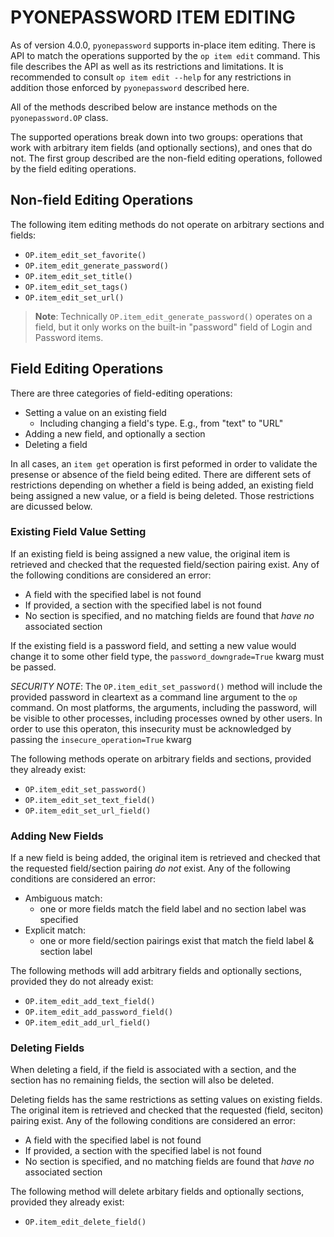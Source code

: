# PYONEPASSWORD ITEM EDITING

As of version 4.0.0, `pyonepassword` supports in-place item editing. There is API to match the operations supported by the `op item edit` command. This file describes the API as well as its restrictions and limitations. It is recommended to consult `op item edit --help` for any restrictions in addition those enforced by `pyonepassword` described here.

All of the methods described below are instance methods on the `pyonepassword.OP` class.

The supported operations break down into two groups: operations that work with arbitrary item fields (and optionally sections), and ones that do not. The first group described are the non-field editing operations, followed by the field editing operations.


## Non-field Editing Operations

The following item editing methods do not operate on arbitrary sections and fields:

- `OP.item_edit_set_favorite()`
- `OP.item_edit_generate_password()`
- `OP.item_edit_set_title()`
- `OP.item_edit_set_tags()`
- `OP.item_edit_set_url()`

> **Note**: Technically `OP.item_edit_generate_password()` operates on a field, but it only works on the built-in "password" field of Login and Password items.


## Field Editing Operations

There are three categories of field-editing operations:

- Setting a value on an existing field
  - Including changing a field's type. E.g., from "text" to "URL"
- Adding a new field, and optionally a section
- Deleting a field

In all cases, an `item get` operation is first peformed in order to validate the presense or absence of the field being edited. There are different sets of restrictions depending on whether a field is being added, an existing field being assigned a new value, or a field is being deleted. Those restrictions are dicussed below.


### Existing Field Value Setting

If an existing field is being assigned a new value, the original item is retrieved and checked that the requested field/section pairing exist. Any of the following conditions are considered an error:
- A field with the specified label is not found
- If provided, a section with the specified label is not found
- No section is specified, and no matching fields are found that *have no* associated section

If the existing field is a password field, and setting a new value would change it to some other field type, the `password_downgrade=True` kwarg must be passed.

*SECURITY NOTE*: The `OP.item_edit_set_password()` method will include the provided password in cleartext as a command line argument to the `op` command. On most platforms, the arguments, including the password, will be visible to other processes, including processes owned by other users. In order to use this operaton, this insecurity must be acknowledged by passing the `insecure_operation=True` kwarg

The following methods operate on arbitrary fields and sections, provided they already exist:

- `OP.item_edit_set_password()`
- `OP.item_edit_set_text_field()`
- `OP.item_edit_set_url_field()`


### Adding New Fields

If a new field is being added, the original item is retrieved and checked that the requested field/section pairing *do not* exist. Any of the following conditions are considered an error:
- Ambiguous match:
  - one or more fields match the field label and no section label was specified
- Explicit match:
  - one or more field/section pairings exist that match the field label & section label

The following methods will add arbitrary fields and optionally sections, provided they do not already exist:

- `OP.item_edit_add_text_field()`
- `OP.item_edit_add_password_field()`
- `OP.item_edit_add_url_field()`


### Deleting Fields

When deleting a field, if the field is associated with a section, and the section has no remaining fields, the section will also be deleted.

Deleting fields has the same restrictions as setting values on existing fields. The original item is retrieved and checked that the requested (field, seciton) pairing exist. Any of the following conditions are considered an error:
- A field with the specified label is not found
- If provided, a section with the specified label is not found
- No section is specified, and no matching fields are found that *have no* associated section

The following method will delete arbitary fields and optionally sections, provided they already exist:

- `OP.item_edit_delete_field()`
